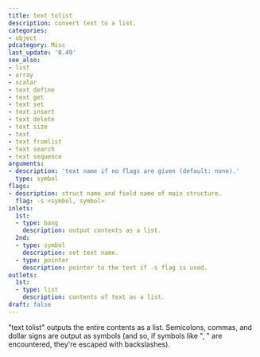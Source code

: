 ```yaml
---
title: text tolist
description: convert text to a list.
categories:
- object
pdcategory: Misc
last_update: '0.49'
see_also:
- list
- array
- scalar
- text define
- text get
- text set
- text insert
- text delete
- text size
- text
- text fromlist
- text search
- text sequence
arguments:
- description: 'text name if no flags are given (default: none).'
  type: symbol
flags:
- description: struct name and field name of main structure.
  flag: -s <symbol, symbol>
inlets:
  1st:
  - type: bang
    description: output contents as a list.
  2nd:
  - type: symbol
    description: set text name.
  - type: pointer
    description: pointer to the text if -s flag is used.
outlets:
  1st:
  - type: list
    description: contents of text as a list.
draft: false
---
```

"text tolist" outputs the entire contents as a list. Semicolons, commas, and dollar signs are output as symbols (and so, if symbols like ", " are encountered, they're escaped with backslashes).
